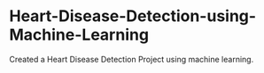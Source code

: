 # Heart-Disease-Detection-using-Machine-Learning
Created a Heart Disease Detection Project using machine learning.

